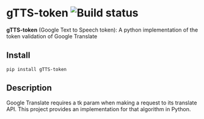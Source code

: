 gTTS-token ![Build status](https://github.com/Boudewijn26/gTTS-token/workflows/Build%20status/badge.svg)
====

**gTTS-token** (Google Text to Speech token): A python implementation of the token validation of Google Translate



Install
-------

    pip install gTTS-token

Description
-------

Google Translate requires a tk param when making a request to its translate API. This project provides an implementation for that algorithm in Python.

